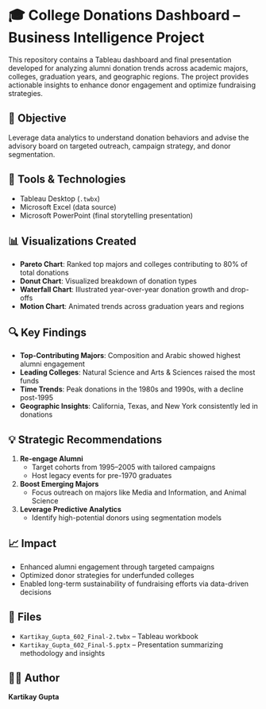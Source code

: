 # 🎓 College Donations Dashboard – Business Intelligence Project

This repository contains a Tableau dashboard and final presentation developed for analyzing alumni donation trends across academic majors, colleges, graduation years, and geographic regions. The project provides actionable insights to enhance donor engagement and optimize fundraising strategies.

## 🎯 Objective
Leverage data analytics to understand donation behaviors and advise the advisory board on targeted outreach, campaign strategy, and donor segmentation.

## 🧰 Tools & Technologies
- Tableau Desktop (`.twbx`)
- Microsoft Excel (data source)
- Microsoft PowerPoint (final storytelling presentation)

## 📊 Visualizations Created
- **Pareto Chart**: Ranked top majors and colleges contributing to 80% of total donations
- **Donut Chart**: Visualized breakdown of donation types
- **Waterfall Chart**: Illustrated year-over-year donation growth and drop-offs
- **Motion Chart**: Animated trends across graduation years and regions

## 🔍 Key Findings
- **Top-Contributing Majors**: Composition and Arabic showed highest alumni engagement
- **Leading Colleges**: Natural Science and Arts & Sciences raised the most funds
- **Time Trends**: Peak donations in the 1980s and 1990s, with a decline post-1995
- **Geographic Insights**: California, Texas, and New York consistently led in donations

## 💡 Strategic Recommendations
1. **Re-engage Alumni**
   - Target cohorts from 1995–2005 with tailored campaigns
   - Host legacy events for pre-1970 graduates
2. **Boost Emerging Majors**
   - Focus outreach on majors like Media and Information, and Animal Science
3. **Leverage Predictive Analytics**
   - Identify high-potential donors using segmentation models

## 📈 Impact
- Enhanced alumni engagement through targeted campaigns
- Optimized donor strategies for underfunded colleges
- Enabled long-term sustainability of fundraising efforts via data-driven decisions

## 📁 Files
- `Kartikay_Gupta_602_Final-2.twbx` – Tableau workbook
- `Kartikay_Gupta_602_Final-5.pptx` – Presentation summarizing methodology and insights

## 👨‍💻 Author
**Kartikay Gupta**
